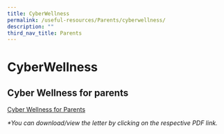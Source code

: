```yaml
---
title: CyberWellness
permalink: /useful-resources/Parents/cyberwellness/
description: ""
third_nav_title: Parents
---
```

# CyberWellness

## Cyber Wellness for parents

<a href="/our-bbss-experience/BBSS-Student-Wellbeing/parents/" target="_blank">Cyber Wellness for Parents</a>
  
_\*You can download/view the letter by clicking on the respective PDF link._